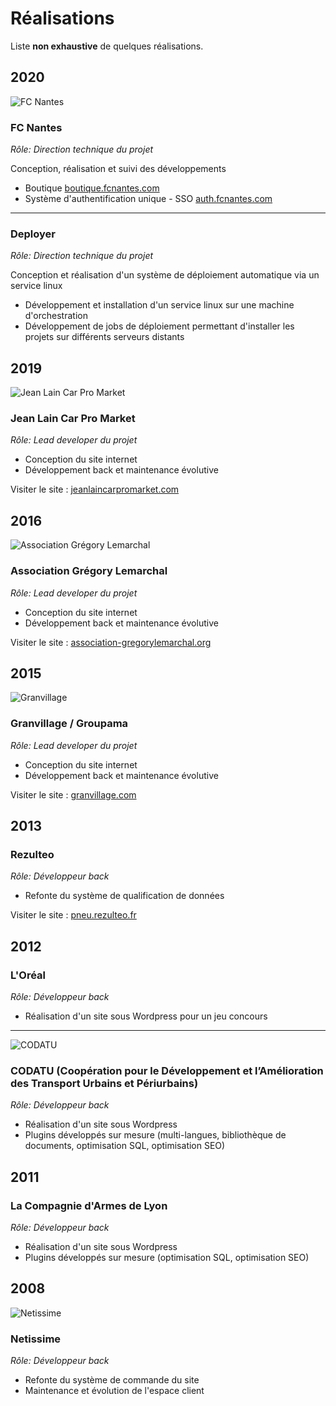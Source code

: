 # Réalisations

Liste **non exhaustive** de quelques réalisations.

## 2020

![FC Nantes](/assets/img/realisations/fcnantes-boutique-256.jpg#right "FC Nantes")
### FC Nantes

_Rôle: Direction technique du projet_

Conception, réalisation et suivi des développements

- Boutique [boutique.fcnantes.com](https://boutique.fcnantes.com/fr_FR/)
- Système d'authentification unique - SSO [auth.fcnantes.com](https://auth.fcnantes.com/fr_FR/)

---

### Deployer

_Rôle: Direction technique du projet_

Conception et réalisation d'un système de déploiement automatique via un service linux

- Développement et installation d'un service linux sur une machine d'orchestration
- Développement de jobs de déploiement permettant d'installer les projets sur différents serveurs distants

## 2019

![Jean Lain Car Pro Market](/assets/img/realisations/jeanlaincarpro-256.jpg#right "Jean Lain Car Pro Market")
### Jean Lain Car Pro Market

_Rôle: Lead developer du projet_

- Conception du site internet
- Développement back et maintenance évolutive

Visiter le site : [jeanlaincarpromarket.com](https://www.jeanlaincarpromarket.com/fr_FR)

## 2016

![Association Grégory Lemarchal](/assets/img/realisations/agl-256.jpg#right "Association Grégory Lemarchal")
### Association Grégory Lemarchal

_Rôle: Lead developer du projet_

- Conception du site internet
- Développement back et maintenance évolutive

Visiter le site : [association-gregorylemarchal.org](https://association-gregorylemarchal.org)

## 2015

![Granvillage](/assets/img/realisations/granvillage-256.jpg#right "Granvillage")
### Granvillage / Groupama

_Rôle: Lead developer du projet_

- Conception du site internet
- Développement back et maintenance évolutive

Visiter le site : [granvillage.com](https://granvillage.com)

## 2013

### Rezulteo

_Rôle: Développeur back_

- Refonte du système de qualification de données

Visiter le site : [pneu.rezulteo.fr](https://pneu.rezulteo.fr)

## 2012

### L'Oréal

_Rôle: Développeur back_

- Réalisation d'un site sous Wordpress pour un jeu concours

---

![CODATU](/assets/img/realisations/codatu-256.jpg#right "CODATU")
### CODATU (Coopération pour le Développement et l’Amélioration des Transport Urbains et Périurbains)

_Rôle: Développeur back_

- Réalisation d'un site sous Wordpress
- Plugins développés sur mesure (multi-langues, bibliothèque de documents, optimisation SQL, optimisation SEO)

## 2011

### La Compagnie d'Armes de Lyon

_Rôle: Développeur back_

- Réalisation d'un site sous Wordpress
- Plugins développés sur mesure (optimisation SQL, optimisation SEO)

## 2008

![Netissime](/assets/img/realisations/netissime-256.jpg#right "Netissime")
### Netissime

_Rôle: Développeur back_

- Refonte du système de commande du site
- Maintenance et évolution de l'espace client
